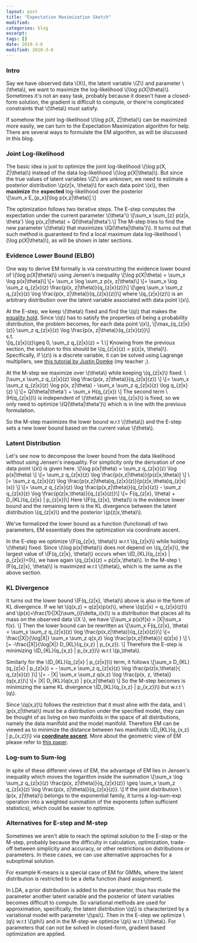 ```yaml
---
layout: post
title: "Expectation Maximization Sketch"
modified:
categories: blog
excerpt:
tags: []
date: 2018-3-6
modified: 2018-3-6
---
```


### Intro
Say we have observed data \\(X\\), the latent variable \\(Z\\) and parameter \\(\theta\\), we want to maximize the log-likelihood \\(\log p(X\|\theta)\\).  Sometimes it's not an easy task, probably because it doesn't have a closed-form solution, the gradient is difficult to compute, or there're complicated constraints that \\(\theta\\) must satisfy. 

If somehow the joint log-likelihood \\(\log p(X, Z\|\theta)\\) can be maximized more easily, we can turn to the Expectation Maximization algorithm for help. There are several ways to formulate the EM algorithm, as will be discussed in this blog.

### Joint Log-likelihood
The basic idea is just to optimize the joint log-likelihood \\(\log p(X, Z\|\theta)\\) instead of the data log-likelihood \\(\log p(X\|\theta)\\). But since the true values of latent variables \\(Z\\) are unknown, we need to estimate a posterior distribution \\(p(z\|x, \theta)\\) for each data point \\(x\\), then **maximize** the **expected** log-likelihood over the posterior  
\\[\sum_x E_{p_x}[\log p(x,z|\theta)].\\]  

The optimization follows two iterative steps. The E-step computes the expectation under the current parameter \\(\theta'\\)
\\[\sum_x \sum_{z} p(z\|x, \theta') \log p(x,z|\theta) = Q(\theta|\theta').\\]
The M-step tries to find the new parameter \\(\theta\\) that maximizes \\(Q(\theta|\theta')\\). It turns out that such method is guaranteed to find a local maximum data log-likelihood \\(\log p(X\|\theta)\\), as will be shown in later sections.

### Evidence Lower Bound (ELBO)
One way to derive EM formally is via constructing the evidence lower bound of \\(\log p(X\|\theta)\\) using Jensen's inequality
\\[\log p(X\|\theta) = \sum_x \log p(x\|\theta)\\]
\\[= \sum_x \log \sum_z p(x, z\|\theta)\\]
\\[= \sum_x \log \sum_z q_{z\|x}(z) \frac{p(x, z\|\theta)}{q_{z\|x}(z)}\\]
\\[\geq \sum_x \sum_z q_{z\|x}(z) \log \frac{p(x, z\|\theta)}{q_{z\|x}(z)}\\]
where \\(q_{z\|x}(z)\\) is an arbitrary distribution over the latent variable associated with data point \\(x\\).

At the E-step, we keep \\(\theta\\) fixed and find the \\(q\\) that makes the [equality hold](https://en.wikipedia.org/wiki/Jensen%27s_inequality#Information_theory). Since \\(q\\) has to satisfy the properties of being a probability distribution, the problem becomes, for each data point \\(x\\),
\\[\max_{q_{z\|x}(z)} \sum_z q_{z\|x}(z) \log \frac{p(x, z\|\theta)}{q_{z\|x}(z)}\\]  
s.t.  
\\[q_{z\|x}(z)\geq 0, \sum_z q_{z\|x}(z) = 1.\\]
Knowing from the previous section, the solution to this should be \\(q_{z\|x}(z) = p(z\|x, \theta)\\). Specifically, if \\(z\\) is a discrete variable, it can be solved using Lagrange multipliers, see [this tutorial by Justin Domke](https://www.ics.uci.edu/~smyth/courses/cs274/readings/domke_notes_on_EM.pdf) (my teacher ;).

At the M-step we maximize over \\(\theta\\) while keeping \\(q_{z\|x}\\) fixed.
\\[\sum_x \sum_z q_{z\|x}(z) \log \frac{p(x, z\|\theta)}{q_{z\|x}(z)} \\]
\\[= \sum_x \sum_z q_{z\|x}(z) \log p(x, z\|\theta) - \sum_x \sum_z q_{z\|x}(z) \log q_{z\|x}(z) \\]
\\[= Q(\theta|\theta') + \sum_x H(q_{z\|x}) \\]
The second term \\(H(q_{z\|x})\\) is independent of \\(\theta\\) given \\(q_{z\|x}\\) is fixed, so we only need to optimize \\(Q(\theta|\theta')\\) which is in line with the previous formulation.

So the M-step maximizes the lower bound w.r.t \\(\theta\\)) and the E-step sets a new lower bound based on the current value \\(\theta\\).

### Latent Distribution
Let's see now to decompose the lower bound from the data likelihood without using Jensen's inequality. For simplicity only the derivation of one data point \\(x\\) is given here.
\\[\log p(x\|\theta) = \sum_z q_{z\|x}(z) \log p(x\|\theta) \\]
\\[= \sum_z q_{z\|x}(z) \log \frac{p(x,z\|\theta)}{p(z\|x,\theta)} \\]
\\[= \sum_z q_{z\|x}(z) \log \frac{p(x,z\|\theta)q_{z\|x}(z)}{p(z\|x,\theta)q_{z\|x}(x)} \\]
\\[= \sum_z q_{z\|x}(z) \log \frac{p(x,z\|\theta)}{q_{z\|x}(z)} - \sum_z q_{z\|x}(z) \log \frac{p(z\|x,\theta)}{q_{z\|x}(z)}\\]
\\[= F(q_{z\|x}, \theta) + D_{KL}(q_{z\|x} \| p_{z\|x})\\]
Here \\(F(q_{z\|x}, \theta)\\) is the evidence lower bound and the remaining term is the KL divergence between the latent distribution \\(q_{z\|x}\\) and the posterior \\(p(z\|x,\theta)\\). 

We've formalized the lower bound as a function (functional) of two parameters, EM essentially does the optimization via coordinate ascent. 

In the E-step we optimize \\(F(q_{z\|x}, \theta)\\) w.r.t \\(q_{z\|x}\\) while holding \\(\theta\\) fixed. Since \\(\log p(x\|\theta)\\) does not depend on \\(q_{z\|x}\\), the largest value of \\(F(q_{z\|x}, \theta)\\) occurs when \\(D_{KL}(q_{z\|x} \| p_{z\|x})=0\\), we have again \\(q_{z\|x}(z) = p(z\|x,\theta)\\). In the M-step \\(F(q_{z\|x}, \theta)\\) is maximized w.r.t \\(\theta\\), which is the same as the above section.

### KL Divergence
It turns out the lower bound \\(F(q_{z\|x}, \theta)\\) above is also in the form of KL divergence. If we let \\(q(x,z) = q(z\|x)p(x)\\), where \\(q(z\|x) = q_{z\|x}(z)\\) and \\(p(x)=\frac{1}{\|X\|}\sum_{i}\delta_i(x)\\) is a distribution that places all its mass on the observed data \\(X \\), we have
\\[\sum_x p(x)f(x) = \|X\|\sum_x f(x). \\]
Then the lower bound can be rewritten as 
\\[\sum_x F(q_{z\|x}, \theta) = \sum_x \sum_z q_{z\|x}(z) \log \frac{p(x,z\|\theta)}{q_{z\|x}(z)}\\]
\\[= \frac{\|X\|}{\log\|X\|} \sum_x \sum_z q(x,z) \log \frac{p(x,z\|\theta)}{ q(z\|x) } \\]
\\[= -\frac{\|X\|}{\log\|X\|} D_{KL}(q_{x,z} \| p_{x,z}). \\]
Therefore the E-step is minimizing \\(D_{KL}(q_{x,z} \| p_{x,z})\\) w.r.t \\(p_\theta\\).

Similarly for the \\(D_{KL}(q_{z\|x} \| p_{z\|x})\\) term, it follows
\\[\sum_x D_{KL}(q_{z\|x} \| p_{z\|x}) = - \sum_x \sum_z q_{z\|x}(z) \log \frac{p(z\|x,\theta)}{ q_{z\|x}(z) }\\]
\\[= - \|X\| \sum_x \sum_z q(x,z) \log \frac{p(x, z, \theta)}{q(x,z)}\\]
\\[= \|X\| D_{KL}(q(x,z) \| p(x,z\|\theta)) \\]
So the M-step becomes is minimizing the same KL divergence \\(D_{KL}(q_{x,z} \| p_{x,z})\\) but w.r.t \\(q\\). 

Since \\(q(x,z)\\) follows the restriction that it must aline with the data, and \\(p(x,z\|\theta)\\) must be a distribution under the specified model, they can be thought of as living on two manifolds in the space of all distributions, namely the data manifold and the model manifold. Therefore EM can be viewed as to minimize the distance between two manifolds \\(D_{KL}(q_{x,z} \| p_{x,z})\\) via [**coordinate ascent**](https://en.wikipedia.org/wiki/Coordinate_descent). More about the geometric view of EM please refer to [this paper](http://mi.eng.cam.ac.uk/~wjb31/PUBS/igmlc.ciss96.pdf).

### Log-sum to Sum-log
In spite of these different views of EM, the advantage of EM lies in Jensen's inequality which moves the logarithm inside the summation
\\[\sum_x \log \sum_z q_{z\|x}(z) \frac{p(x, z\|\theta)}{q_{z\|x}(z)} \geq \sum_x \sum_z q_{z\|x}(z) \log \frac{p(x, z\|\theta)}{q_{z\|x}(z)}. \\]
If the joint distribution \\(p(x, z\|\theta)\\) belongs to the exponential family, it turns a log-sum-exp operation into a weighted summation of the exponents (often sufficient statistics), which could be easier to optimize.

### Alternatives for E-step and M-step
Sometimes we aren't able to reach the optimal solution to the E-step or the M-step, probably because the difficulty in calculation, optimization, trade-off between simplicity and accuracy, or other restrictions on distributions or parameters. In these cases, we can use alternative approaches for a suboptimal solution.

For example K-means is a special case of EM for GMMs, where the latent distribution is restricted to be a delta function (hard assignment). 

In LDA, a prior distribution is added to the parameter, thus has made the parameter another latent variable and the posterior of latent variables becomes difficult to compute. So variational methods are used for approximation, specifically, the latent distribution \\(q\\) is characterized by a variational model with parameter \\(\psi\\). Then in the E-step we optimize \\(q\\) w.r.t \\(\phi\\) and in the M-step we optimize \\(p\\) w.r.t \\(\theta\\). For parameters that can not be solved in closed-form, gradient based optimization are applied.
